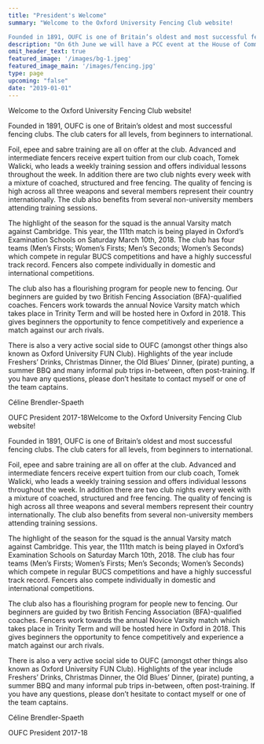 ```yaml
---
title: "President's Welcome"
summary: "Welcome to the Oxford University Fencing Club website!

Founded in 1891, OUFC is one of Britain’s oldest and most successful fencing clubs. The club caters for all levels, from beginners to international."
description: "On 6th June we will have a PCC event at the House of Commons with Greg Hands"
omit_header_text: true
featured_image: '/images/bg-1.jpeg'
featured_image_main: '/images/fencing.jpg'
type: page
upcoming: "false"
date: "2019-01-01"
---
```


Welcome to the Oxford University Fencing Club website!

Founded in 1891, OUFC is one of Britain’s oldest and most successful fencing clubs. The club caters for all levels, from beginners to international.

Foil, epee and sabre training are all on offer at the club. Advanced and intermediate fencers receive expert tuition from our club coach, Tomek Walicki, who leads a weekly training session and offers individual lessons throughout the week. In addition there are two club nights every week with a mixture of coached, structured and free fencing. The quality of fencing is high across all three weapons and several members represent their country internationally. The club also benefits from several non-university members attending training sessions.

The highlight of the season for the squad is the annual Varsity match against Cambridge. This year, the 111th match is being played in Oxford’s Examination Schools on Saturday March 10th, 2018. The club has four teams (Men’s Firsts; Women’s Firsts; Men’s Seconds; Women’s Seconds) which compete in regular BUCS competitions and have a highly successful track record. Fencers also compete individually in domestic and international competitions.

The club also has a flourishing program for people new to fencing. Our beginners are guided by two British Fencing Association (BFA)-qualified coaches. Fencers work towards the annual Novice Varsity match which takes place in Trinity Term and will be hosted here in Oxford in 2018. This gives beginners the opportunity to fence competitively and experience a match against our arch rivals.

There is also a very active social side to OUFC (amongst other things also known as Oxford University FUN Club). Highlights of the year include Freshers’ Drinks, Christmas Dinner, the Old Blues’ Dinner, (pirate) punting, a summer BBQ and many informal pub trips in-between, often post-training. If you have any questions, please don’t hesitate to contact myself or one of the team captains.

Céline Brendler-Spaeth

OUFC President 2017-18Welcome to the Oxford University Fencing Club website!

Founded in 1891, OUFC is one of Britain’s oldest and most successful fencing clubs. The club caters for all levels, from beginners to international.

Foil, epee and sabre training are all on offer at the club. Advanced and intermediate fencers receive expert tuition from our club coach, Tomek Walicki, who leads a weekly training session and offers individual lessons throughout the week. In addition there are two club nights every week with a mixture of coached, structured and free fencing. The quality of fencing is high across all three weapons and several members represent their country internationally. The club also benefits from several non-university members attending training sessions.

The highlight of the season for the squad is the annual Varsity match against Cambridge. This year, the 111th match is being played in Oxford’s Examination Schools on Saturday March 10th, 2018. The club has four teams (Men’s Firsts; Women’s Firsts; Men’s Seconds; Women’s Seconds) which compete in regular BUCS competitions and have a highly successful track record. Fencers also compete individually in domestic and international competitions.

The club also has a flourishing program for people new to fencing. Our beginners are guided by two British Fencing Association (BFA)-qualified coaches. Fencers work towards the annual Novice Varsity match which takes place in Trinity Term and will be hosted here in Oxford in 2018. This gives beginners the opportunity to fence competitively and experience a match against our arch rivals.

There is also a very active social side to OUFC (amongst other things also known as Oxford University FUN Club). Highlights of the year include Freshers’ Drinks, Christmas Dinner, the Old Blues’ Dinner, (pirate) punting, a summer BBQ and many informal pub trips in-between, often post-training. If you have any questions, please don’t hesitate to contact myself or one of the team captains.

Céline Brendler-Spaeth

OUFC President 2017-18
